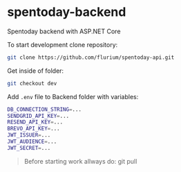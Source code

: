 # spentoday-backend

Spentoday backend with ASP.NET Core

To start development clone repository:

```bash
git clone https://github.com/flurium/spentoday-api.git
```

Get inside of folder:

```bash
git checkout dev
```

Add `.env` file to Backend folder with variables:

```bash
DB_CONNECTION_STRING=...
SENDGRID_API_KEY=...
RESEND_API_KEY=...
BREVO_API_KEY=...
JWT_ISSUER=...
JWT_AUDIENCE=...
JWT_SECRET=...
```

> Before starting work allways do: git pull
